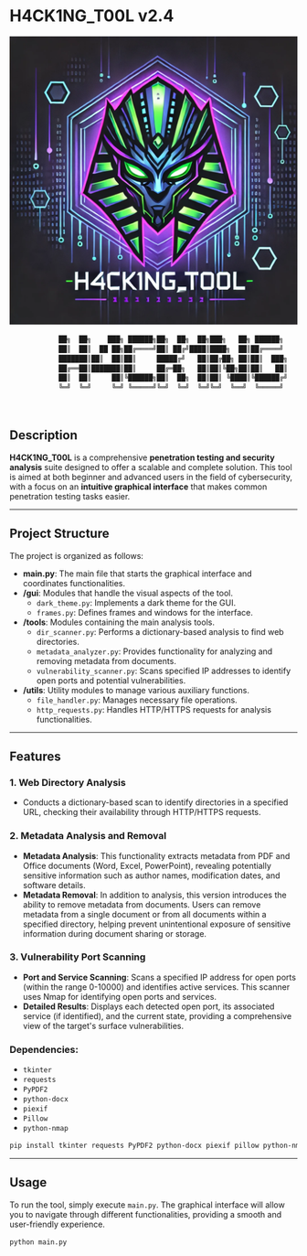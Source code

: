 # H4CK1NG_T00L v2.4

<div align="center">
    <img src="https://github.com/ramsesware/ramsesware/blob/main/images/H4CK1NG_T00L_LOGO.png" />
</div>

```bash
            ██╗  ██╗    ███╗ ██████╗██╗  ██╗  ██╗███╗   ██╗ ██████╗     ████████╗ ██████╗  ██████╗ ██╗     
            ██║  ██║  ██ ██╗██╔════╝██║ ██╔╝████║████╗  ██║██╔════╝     ╚══██╔══╝██    ██╗██    ██╗██║     
            ███████║██║  ██║██║     █████╔╝   ██║██╔██╗ ██║██║  ███╗       ██║   ██ ██ ██║██ ██ ██║██║     
            ██╔══██║███████║██║     ██╔═██╗   ██║██║╚██╗██║██║   ██║       ██║   ██    ██║██    ██║██║     
            ██║  ██║     ██║╚██████╗██║  ██╗  ██║██║ ╚████║╚██████╔╝       ██║   ╚██████╔╝╚██████╔╝███████╗
            ╚═╝  ╚═╝     ╚═╝ ╚═════╝╚═╝  ╚═╝  ╚═╝╚═╝  ╚══╝  ╚═════╝        ╚═╝    ╚═════╝  ╚═════╝ ╚══════╝

                                                                                                
```

## Description

**H4CK1NG_T00L** is a comprehensive **penetration testing and security analysis** suite designed to offer a scalable and complete solution. This tool is aimed at both beginner and advanced users in the field of cybersecurity, with a focus on an **intuitive graphical interface** that makes common penetration testing tasks easier.

--- 

## Project Structure

The project is organized as follows:

- **main.py**: The main file that starts the graphical interface and coordinates functionalities.
- **/gui**: Modules that handle the visual aspects of the tool.
  - `dark_theme.py`: Implements a dark theme for the GUI.
  - `frames.py`: Defines frames and windows for the interface.
- **/tools**: Modules containing the main analysis tools.
  - `dir_scanner.py`: Performs a dictionary-based analysis to find web directories.
  - `metadata_analyzer.py`: Provides functionality for analyzing and removing metadata from documents.
  - `vulnerability_scanner.py`: Scans specified IP addresses to identify open ports and potential vulnerabilities.
- **/utils**: Utility modules to manage various auxiliary functions.
  - `file_handler.py`: Manages necessary file operations.
  - `http_requests.py`: Handles HTTP/HTTPS requests for analysis functionalities.

--- 

## Features

### 1. Web Directory Analysis
- Conducts a dictionary-based scan to identify directories in a specified URL, checking their availability through HTTP/HTTPS requests.

### 2. Metadata Analysis and Removal
- **Metadata Analysis**: This functionality extracts metadata from PDF and Office documents (Word, Excel, PowerPoint), revealing potentially sensitive information such as author names, modification dates, and software details.
- **Metadata Removal**: In addition to analysis, this version introduces the ability to remove metadata from documents. Users can remove metadata from a single document or from all documents within a specified directory, helping prevent unintentional exposure of sensitive information during document sharing or storage.
  
### 3. Vulnerability Port Scanning
- **Port and Service Scanning**: Scans a specified IP address for open ports (within the range 0-10000) and identifies active services. This scanner uses Nmap for identifying open ports and services.
- **Detailed Results**: Displays each detected open port, its associated service (if identified), and the current state, providing a comprehensive view of the target's surface vulnerabilities.

### Dependencies:
- `tkinter`
- `requests`
- `PyPDF2`
- `python-docx`
- `piexif`
- `Pillow`
- `python-nmap`

```bash
pip install tkinter requests PyPDF2 python-docx piexif pillow python-nmap
```


--- 

## Usage

To run the tool, simply execute `main.py`. The graphical interface will allow you to navigate through different functionalities, providing a smooth and user-friendly experience.

```bash
python main.py

